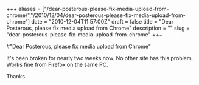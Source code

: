 +++
aliases = ["/dear-posterous-please-fix-media-upload-from-chrome/","/2010/12/04/dear-posterous-please-fix-media-upload-from-chrome"]
date = "2010-12-04T11:57:00Z"
draft = false
title = "Dear Posterous, please fix media upload from Chrome"
description = ""
slug = "dear-posterous-please-fix-media-upload-from-chrome"
+++

#"Dear Posterous, please fix media upload from Chrome"


 <p>It's been broken for nearly two weeks now. No other site has this problem. Works fine from Firefox on the same PC.</p>
<p>Thanks</p>
<p>&nbsp;</p>
 